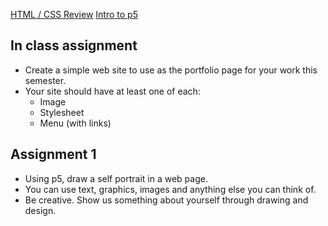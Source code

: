 [HTML / CSS Review](https://owenroberts.github.io/mmp210/week1/index.html)
[Intro to p5](https://owenroberts.github.io/mmp210/week1/p5.html)

<h2>In class assignment</h2>
<ul>
	<li>Create a simple web site to use as the portfolio page for your work this semester.</li>
	<li>Your site should have at least one of each:
		<ul>
			<li>Image</li>
			<li>Stylesheet</li>
			<li>Menu (with links)</li>
		</ul>
	</li>
</ul>
<h2>Assignment 1</h2>
<ul>
	<li>Using p5, draw a self portrait in a web page.</li>
	<li>You can use text, graphics, images and anything else you can think of.</li>
	<li>Be creative.  Show us something about yourself through drawing and design.</li>
</ul>